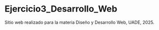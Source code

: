 # Ejercicio3_Desarrollo_Web
Sitio web realizado para la materia Diseño y Desarrollo Web, UADE, 2025. 
